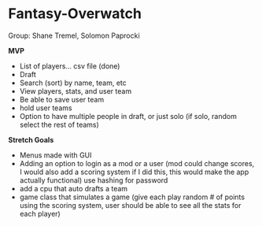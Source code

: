# Fantasy-Overwatch

Group: Shane Tremel, Solomon Paprocki

**MVP**

+ List of players… csv file (done)
+ Draft
+ Search (sort) by name, team, etc
+ View players, stats, and user team
+ Be able to save user team
+ hold user teams
+ Option to have multiple people in draft, or just solo (if solo, random select the rest of teams) 

**Stretch Goals**

+ Menus made with GUI
+ Adding an option to login as a mod or a user (mod could change scores, I would also add a scoring system if I did this, this would make the app actually functional) use hashing for password
+ add a cpu that auto drafts a team
+ game class that simulates a game (give each play random # of points using the scoring system, user should be able to see all the stats for each player)
